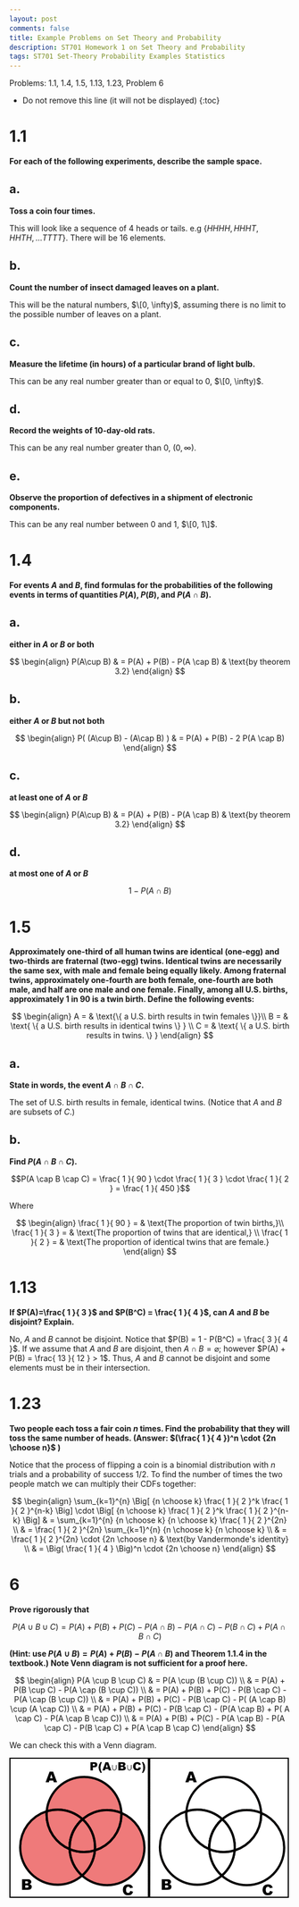 ```yaml
---
layout: post
comments: false
title: Example Problems on Set Theory and Probability
description: ST701 Homework 1 on Set Theory and Probability
tags: ST701 Set-Theory Probability Examples Statistics
---
```


Problems: 1.1, 1.4, 1.5, 1.13, 1.23, Problem 6


* Do not remove this line (it will not be displayed)
{:toc}

# 1.1
**For each of the following experiments, describe the sample space.**

## a.
**Toss a coin four times.**

This will look like a sequence of 4 heads or tails. e.g $\{HHHH, HHHT, HHTH, \dots TTTT\}$. There will be 16 elements.

## b.
**Count the number of insect damaged leaves on a plant.**

This will be the natural numbers, $\[0, \infty)$, assuming there is no limit to the possible number of leaves on a plant.

## c.
**Measure the lifetime (in hours) of a particular brand of light bulb.**

This can be any real number greater than or equal to 0, $\[0, \infty)$.


## d.
**Record the weights of 10-day-old rats.**

This can be any real number greater than 0, $(0, \infty)$.

## e.
**Observe the proportion of defectives in a shipment of electronic components.**

This can be any real number between 0 and 1, $\[0, 1\]$.

# 1.4
**For events $A$ and $B$, find formulas for the probabilities of the following events in terms of quantities $P(A)$, $P(B)$, and $P(A\cap B)$.**


## a.
**either in $A$ or $B$ or both**

$$
	\begin{align}
		P(A\cup B) & = P(A) + P(B) - P(A \cap B) & \text{by theorem 3.2}
	\end{align}
$$

## b.
**either $A$ or $B$ but not both**

$$
	\begin{align}
		P( (A\cup B) - (A\cap B) ) & = P(A) + P(B) - 2 P(A \cap B)
	\end{align}
$$

## c.
**at least one of $A$ or $B$**

$$
	\begin{align}
		P(A\cup B) & = P(A) + P(B) - P(A \cap B) & \text{by theorem 3.2}
	\end{align}
$$

## d.
**at most one of $A$ or $B$**

$$
1-P(A\cap B)
$$

# 1.5
**Approximately one-third of all human twins are identical (one-egg) and two-thirds are fraternal (two-egg) twins. Identical twins are necessarily the same sex, with male and female being equally likely. Among fraternal twins, approximately one-fourth are both female, one-fourth are both male, and half are one male and one female. Finally, among all U.S. births, approximately 1 in 90 is a twin birth. Define the following events:**

$$
	\begin{align}
		A = & \text{\{ a U.S. birth results in twin females \}}\\
		B = & \text{ \{ a U.S. birth results in identical twins \} } \\
		C = & \text{ \{ a U.S. birth results in twins. \} }
	\end{align}
$$

## a.
**State in words, the event $A\cap B \cap C$.**

The set of U.S. birth results in female, identical twins. (Notice that $A$ and $B$ are subsets of $C$.)

## b.
**Find $P(A \cap B \cap C)$.**

$$P(A \cap B \cap C) = \frac{ 1 }{ 90 } \cdot \frac{ 1 }{ 3 } \cdot \frac{ 1 }{ 2 } = \frac{ 1 }{ 450 }$$

Where 

$$
	\begin{align}
		\frac{ 1 }{ 90 } = & \text{The proportion of twin births,}\\
		\frac{ 1 }{ 3 } = & \text{The proportion of twins that are identical,} \\
		\frac{ 1 }{ 2 } = & \text{The proportion of identical twins that are female.}
	\end{align}
$$

# 1.13
**If $P(A)=\frac{ 1 }{ 3 }$ and $P(B^C) = \frac{ 1 }{ 4 }$, can $A$ and $B$ be disjoint? Explain.**

No, $A$ and $B$ cannot be disjoint. Notice that $P(B) = 1 - P(B^C) = \frac{ 3 }{ 4 }$. If we assume that $A$ and $B$ are disjoint, then $A\cap B = \varnothing$; however $P(A) + P(B) = \frac{ 13 }{ 12 } > 1$. Thus, $A$ and $B$ cannot be disjoint and some elements must be in their intersection. 

# 1.23
**Two people each toss a fair coin $n$ times. Find the probability that they will toss the same number of heads. (Answer: $(\frac{ 1 }{ 4 })^n \cdot {2n \choose n}$ )**

Notice that the process of flipping a coin is a binomial distribution with $n$ trials and a probability of success $1/2$. To find the number of times the two people match we can multiply their CDFs together:

$$
	\begin{align}
		\sum_{k=1}^{n} \Big[ {n \choose k} \frac{ 1 }{ 2 }^k \frac{ 1 }{ 2 }^{n-k} \Big] \cdot \Big[ {n \choose k} \frac{ 1 }{ 2 }^k \frac{ 1 }{ 2 }^{n-k} \Big] & = \sum_{k=1}^{n} {n \choose k} {n \choose k} \frac{ 1 }{ 2 }^{2n} \\
		& = \frac{ 1 }{ 2 }^{2n} \sum_{k=1}^{n} {n \choose k} {n \choose k} \\
		& = \frac{ 1 }{ 2 }^{2n} \cdot {2n \choose n} & \text{by Vandermonde's identity} \\
		& = \Big( \frac{ 1 }{ 4 } \Big)^n \cdot {2n \choose n}
	\end{align}
$$

# 6
**Prove rigorously that**

$$P(A\cup B\cup C) = P(A) + P(B) + P(C) - P(A\cap B) - P(A\cap C) - P(B\cap C) + P(A\cap B\cap C)$$ 

**(Hint: use $P(A\cup B) = P(A) + P(B) - P(A\cap B)$ and Theorem 1.1.4 in the textbook.) Note Venn diagram is not sufficient for a proof here.**

$$
    \begin{align}
        P(A \cup B \cup C) & =  P(A \cup (B \cup C)) \\
            & = P(A) + P(B \cup C) - P(A \cap (B \cup C)) \\
            & = P(A) + P(B) + P(C) - P(B \cap C) - P(A \cap (B \cup C)) \\
            & = P(A) + P(B) + P(C) - P(B \cap C) - P( (A \cap B) \cup (A \cap C)) \\
            & = P(A) + P(B) + P(C) - P(B \cap C) - (P(A \cap B) + P( A \cap C) - P(A \cap B \cap C)) \\
            & = P(A) + P(B) + P(C) - P(A \cap B) - P(A \cap C) - P(B \cap C) + P(A \cap B \cap C)
    \end{align}
$$

We can check this with a Venn diagram.

![Equivalence gif](../img/post_img/2019-05-19-ST501-Set-Theory-and-Probability-Homework/6a.gif)

